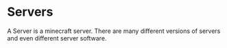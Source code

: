 # Servers

A Server is a minecraft server. There are many different versions of servers and even different
server software.